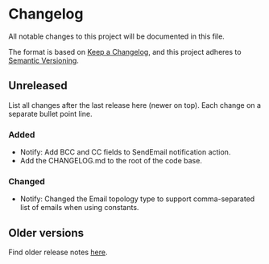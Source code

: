 # Changelog
All notable changes to this project will be documented in this file.

The format is based on [Keep a Changelog](https://keepachangelog.com/en/1.0.0/),
and this project adheres to [Semantic Versioning](https://semver.org/spec/v2.0.0.html).

## Unreleased

List all changes after the last release here (newer on top). Each change on a separate bullet point line.

### Added

- Notify: Add BCC and CC fields to SendEmail notification action.
- Add the CHANGELOG.md to the root of the code base.

### Changed

- Notify: Changed the Email topology type to support comma-separated list of emails when using constants.

## Older versions

Find older release notes [here](./doc/changelog.rst).
